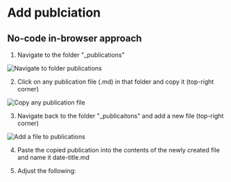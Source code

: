 # Add publciation
## No-code in-browser approach

1. Navigate to the folder "_publications"

![Navigate to folder publications](/assets/add_publication_1.jpg)

2. Click on any publication file (.md) in that folder and copy it (top-right corner)

![Copy any publication file](assets/add_publication_2.jpg)

3. Navigate back to the folder "_publicaitons" and add a new file (top-right corner)

![Add a file to publications](assets/add_publication_3.jpg)

4. Paste the copied publication into the contents of the newly created file and name it date-title.md

5. Adjust the following:
